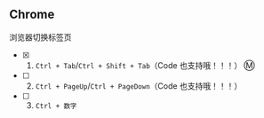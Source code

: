 ## Chrome

浏览器切换标签页

- [x] 1. `Ctrl + Tab`/`Ctrl + Shift + Tab`（Code 也支持哦！！！） :m:

- [ ] 2. `Ctrl + PageUp`/`Ctrl + PageDown`（Code 也支持哦！！！）

- [ ] 3. `Ctrl + 数字`
